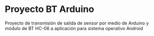 # Proyecto BT Arduino
 Proyecto de transmisión de salida de sensor por medio de Arduino y módulo de BT HC-06 a aplicación para sistema operativo Android
